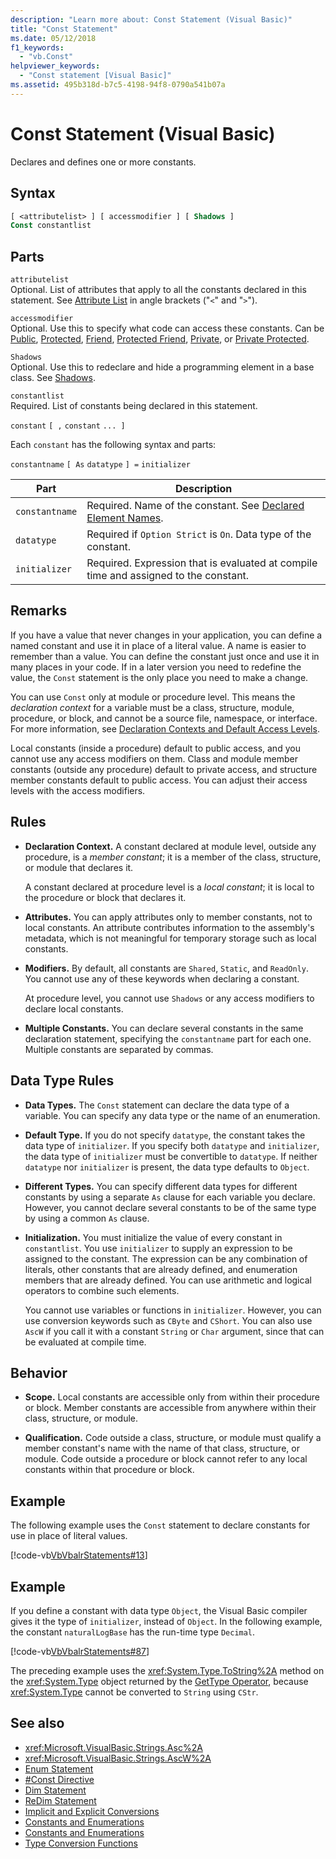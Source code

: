 ```yaml
---
description: "Learn more about: Const Statement (Visual Basic)"
title: "Const Statement"
ms.date: 05/12/2018
f1_keywords:
  - "vb.Const"
helpviewer_keywords:
  - "Const statement [Visual Basic]"
ms.assetid: 495b318d-b7c5-4198-94f8-0790a541b07a
---
```

# Const Statement (Visual Basic)

Declares and defines one or more constants.

## Syntax

```vb
[ <attributelist> ] [ accessmodifier ] [ Shadows ]
Const constantlist
```

## Parts

`attributelist`  
Optional. List of attributes that apply to all the constants declared in this statement. See [Attribute List](attribute-list.md) in angle brackets ("`<`" and "`>`").

`accessmodifier`  
Optional. Use this to specify what code can access these constants. Can be [Public](../modifiers/public.md), [Protected](../modifiers/protected.md), [Friend](../modifiers/friend.md), [Protected Friend](../modifiers/protected-friend.md), [Private](../modifiers/private.md), or [Private Protected](../modifiers/private-protected.md).

`Shadows`  
Optional. Use this to redeclare and hide a programming element in a base class. See [Shadows](../modifiers/shadows.md).

`constantlist`  
Required. List of constants being declared in this statement.

`constant` `[ ,` `constant` `... ]`

Each `constant` has the following syntax and parts:

`constantname` `[ As` `datatype` `] =` `initializer`

|Part|Description|
|----------|-----------------|
|`constantname`|Required. Name of the constant. See [Declared Element Names](../../programming-guide/language-features/declared-elements/declared-element-names.md).|
|`datatype`|Required if `Option Strict` is `On`. Data type of the constant.|
|`initializer`|Required. Expression that is evaluated at compile time and assigned to the constant.|

## Remarks

If you have a value that never changes in your application, you can define a named constant and use it in place of a literal value. A name is easier to remember than a value. You can define the constant just once and use it in many places in your code. If in a later version you need to redefine the value, the `Const` statement is the only place you need to make a change.

You can use `Const` only at module or procedure level. This means the *declaration context* for a variable must be a class, structure, module, procedure, or block, and cannot be a source file, namespace, or interface. For more information, see [Declaration Contexts and Default Access Levels](declaration-contexts-and-default-access-levels.md).

Local constants (inside a procedure) default to public access, and you cannot use any access modifiers on them. Class and module member constants (outside any procedure) default to private access, and structure member constants default to public access. You can adjust their access levels with the access modifiers.

## Rules

- **Declaration Context.** A constant declared at module level, outside any procedure, is a *member constant*; it is a member of the class, structure, or module that declares it.

  A constant declared at procedure level is a *local constant*; it is local to the procedure or block that declares it.

- **Attributes.** You can apply attributes only to member constants, not to local constants. An attribute contributes information to the assembly's metadata, which is not meaningful for temporary storage such as local constants.

- **Modifiers.** By default, all constants are `Shared`, `Static`, and `ReadOnly`. You cannot use any of these keywords when declaring a constant.

  At procedure level, you cannot use `Shadows` or any access modifiers to declare local constants.

- **Multiple Constants.** You can declare several constants in the same declaration statement, specifying the `constantname` part for each one. Multiple constants are separated by commas.

## Data Type Rules

- **Data Types.** The `Const` statement can declare the data type of a variable. You can specify any data type or the name of an enumeration.

- **Default Type.** If you do not specify `datatype`, the constant takes the data type of `initializer`. If you specify both `datatype` and `initializer`, the data type of `initializer` must be convertible to `datatype`. If neither `datatype` nor `initializer` is present, the data type defaults to `Object`.

- **Different Types.** You can specify different data types for different constants by using a separate `As` clause for each variable you declare. However, you cannot declare several constants to be of the same type by using a common `As` clause.

- **Initialization.** You must initialize the value of every constant in `constantlist`. You use `initializer` to supply an expression to be assigned to the constant. The expression can be any combination of literals, other constants that are already defined, and enumeration members that are already defined. You can use arithmetic and logical operators to combine such elements.

  You cannot use variables or functions in `initializer`. However, you can use conversion keywords such as `CByte` and `CShort`. You can also use `AscW` if you call it with a constant `String` or `Char` argument, since that can be evaluated at compile time.

## Behavior

- **Scope.** Local constants are accessible only from within their procedure or block. Member constants are accessible from anywhere within their class, structure, or module.

- **Qualification.** Code outside a class, structure, or module must qualify a member constant's name with the name of that class, structure, or module. Code outside a procedure or block cannot refer to any local constants within that procedure or block.

## Example

The following example uses the `Const` statement to declare constants for use in place of literal values.

[!code-vb[VbVbalrStatements#13](~/samples/snippets/visualbasic/VS_Snippets_VBCSharp/VbVbalrStatements/VB/Class1.vb#13)]

## Example

If you define a constant with data type `Object`, the Visual Basic compiler gives it the type of `initializer`, instead of `Object`. In the following example, the constant `naturalLogBase` has the run-time type `Decimal`.

[!code-vb[VbVbalrStatements#87](~/samples/snippets/visualbasic/VS_Snippets_VBCSharp/VbVbalrStatements/VB/Class1.vb#87)]

The preceding example uses the <xref:System.Type.ToString%2A> method on the <xref:System.Type> object returned by the [GetType Operator](../operators/gettype-operator.md), because <xref:System.Type> cannot be converted to `String` using `CStr`.

## See also

- <xref:Microsoft.VisualBasic.Strings.Asc%2A>
- <xref:Microsoft.VisualBasic.Strings.AscW%2A>
- [Enum Statement](enum-statement.md)
- [#Const Directive](../directives/const-directive.md)
- [Dim Statement](dim-statement.md)
- [ReDim Statement](redim-statement.md)
- [Implicit and Explicit Conversions](../../programming-guide/language-features/data-types/implicit-and-explicit-conversions.md)
- [Constants and Enumerations](../../programming-guide/language-features/constants-enums/index.md)
- [Constants and Enumerations](../constants-and-enumerations.md)
- [Type Conversion Functions](../functions/type-conversion-functions.md)
